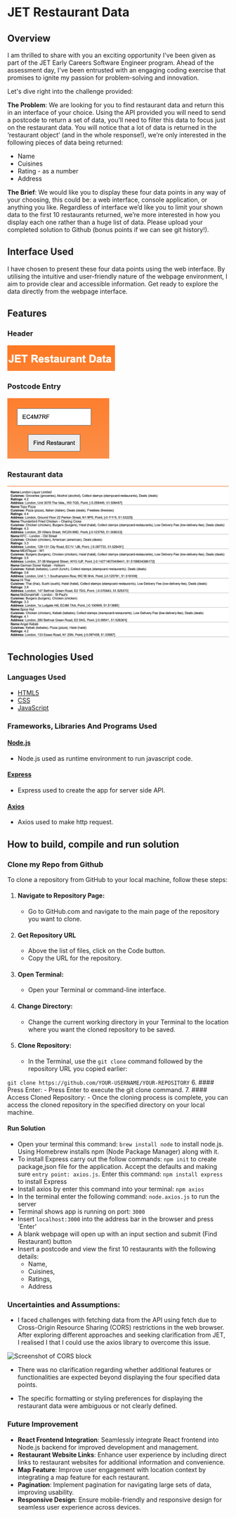 # JET Restaurant Data

## Overview
I am thrilled to share with you an exciting opportunity I've been given as part of the JET Early Careers Software Engineer program. Ahead of the assessment day, I've been entrusted with an engaging coding exercise that promises to ignite my passion for problem-solving and innovation.

Let's dive right into the challenge provided:

**The Problem**: We are looking for you to find restaurant data and return this in an interface of your choice.
Using the API provided you will need to send a postcode to return a set of data, you’ll need to filter this data to focus just on the restaurant data.
You will notice that a lot of data is returned in the ‘restaurant object’ (and in the whole response!), we’re only interested in the following pieces of data being returned:

- Name
- Cuisines
- Rating - as a number
- Address

**The Brief**: We would like you to display these four data points in any way of your choosing, this could be: a web interface, console application, or anything you like.
Regardless of interface we’d like you to limit your shown data to the first 10 restaurants returned, we’re more interested in how you display each one rather than a huge list of data.
Please upload your completed solution to Github (bonus points if we can see git history!).

## Interface Used
I have chosen to present these four data points using the web interface. By utilising the intuitive and user-friendly nature of the webpage environment, I aim to provide clear and accessible information. Get ready to explore the data directly from the webpage interface.

## Features
### Header
![Header of the page image](/assets/images/jet-header.png)
### Postcode Entry
![Postcode entry image](/assets/images/postcode-entry.png)
### Restaurant data
![Restaurant data image](/assets/images/restaurants.png)
## Technologies Used
### Languages Used
- [HTML5](https://en.wikipedia.org/wiki/HTML)
- [CSS](https://en.wikipedia.org/wiki/CSS)
- [JavaScript](https://en.wikipedia.org/wiki/JavaScript)

### Frameworks, Libraries And Programs Used 
#### [Node.js](https://nodejs.org/en)
   - Node.js used as runtime environment to run javascript code.
#### [Express](https://expressjs.com/)
   - Express used to create the app for server side API.
#### [Axios](https://axios-http.com/)
   - Axios used to make http request.


## How to build, compile and run solution
### Clone my Repo from Github
To clone a repository from GitHub to your local machine, follow these steps:
1. #### Navigate to Repository Page:
    - Go to GitHub.com and navigate to the main page of the repository you want to clone.
2. #### Get Repository URL  
    - Above the list of files, click on the Code button.
    - Copy the URL for the repository.
3. #### Open Terminal:
    - Open your Terminal or command-line interface.
4. #### Change Directory:
    - Change the current working directory in your Terminal to the location where you want the cloned repository to be saved.
5. #### Clone Repository:
    - In the Terminal, use the `git clone` command followed by the repository URL you copied earlier:

```git clone https://github.com/YOUR-USERNAME/YOUR-REPOSITORY```
6. #### Press Enter:
    - Press Enter to execute the git clone command.
7. #### Access Cloned Repository:
    - Once the cloning process is complete, you can access the cloned repository in the specified directory on your local machine.

#### Run Solution
- Open your terminal this command: `brew install node` to install node.js. Using Homebrew installs npm (Node Package Manager) along with it.
- To install Express carry out the follow commands: `npm init` to create package,json file for the application. Accept the defaults and making sure `entry point: axios.js`. Enter this command: `npm install express` to install Express
- Install axios by enter this command into your terminal: `npm axios`
- In the terminal enter the following command: `node.axios.js` to run the server
- Terminal shows app is running on port: `3000`
- Insert `localhost:3000` into the address bar in the browser and press 'Enter'
- A blank webpage will open up with an input section and submit (Find Restaurant) button
- Insert a postcode and view the first 10 restaurants with the following details:
  - Name,
  - Cuisines,
  - Ratings,
  - Address

### Uncertainties and Assumptions:
- I faced challenges with fetching data from the API using fetch due to Cross-Origin Resource Sharing (CORS) restrictions in the web browser. After exploring different approaches and seeking clarification from JET, I realised I that I could use the axios library to overcome this issue.

![Screenshot of CORS block](assets/images/cors-blocking.png)

- There was no clarification regarding whether additional features or functionalities are expected beyond displaying the four specified data points.

- The specific formatting or styling preferences for displaying the restaurant data were ambiguous or not clearly defined.

### Future Improvement
- **React Frontend Integration**: Seamlessly integrate React frontend into Node.js backend for improved development and management.
- **Restaurant Website Links**: Enhance user experience by including direct links to restaurant websites for additional information and convenience.
- **Map Feature**: Improve user engagement with location context by integrating a map feature for each restaurant.
- **Pagination**: Implement pagination for navigating large sets of data, improving usability.
- **Responsive Design**: Ensure mobile-friendly and responsive design for seamless user experience across devices.


